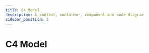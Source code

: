 ```yaml
---
title: C4 Model
description: A context, container, component and code diagram
sidebar_position: 3
---
```


# C4 Model
